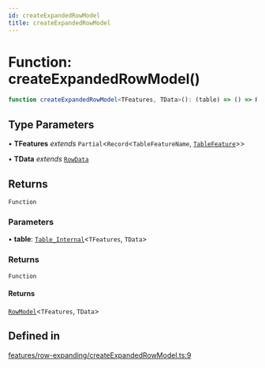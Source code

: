 ```yaml
---
id: createExpandedRowModel
title: createExpandedRowModel
---
```


# Function: createExpandedRowModel()

```ts
function createExpandedRowModel<TFeatures, TData>(): (table) => () => RowModel<TFeatures, TData>
```

## Type Parameters

• **TFeatures** *extends* `Partial`\<`Record`\<`TableFeatureName`, [`TableFeature`](../interfaces/tablefeature.md)\>\>

• **TData** *extends* [`RowData`](../type-aliases/rowdata.md)

## Returns

`Function`

### Parameters

• **table**: [`Table_Internal`](../type-aliases/table_internal.md)\<`TFeatures`, `TData`\>

### Returns

`Function`

#### Returns

[`RowModel`](../interfaces/rowmodel.md)\<`TFeatures`, `TData`\>

## Defined in

[features/row-expanding/createExpandedRowModel.ts:9](https://github.com/TanStack/table/blob/main/packages/table-core/src/features/row-expanding/createExpandedRowModel.ts#L9)
